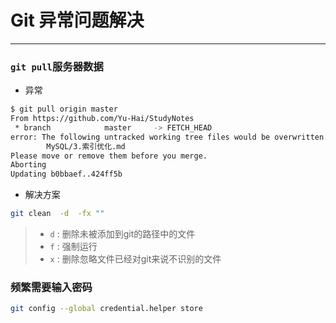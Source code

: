 # Git 异常问题解决

---

### `git pull`服务器数据
- 异常
```sh
$ git pull origin master
From https://github.com/Yu-Hai/StudyNotes
 * branch            master     -> FETCH_HEAD
error: The following untracked working tree files would be overwritten by merge:
        MySQL/3.索引优化.md
Please move or remove them before you merge.
Aborting
Updating b0bbaef..424ff5b
```

- 解决方案
```sh
git clean  -d  -fx ""
```
> - `d` : 删除未被添加到git的路径中的文件
> - `f` : 强制运行
> - `x` : 删除忽略文件已经对git来说不识别的文件


### 频繁需要输入密码
```sh
git config --global credential.helper store
```